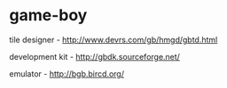 # game-boy

tile designer - http://www.devrs.com/gb/hmgd/gbtd.html

development kit - http://gbdk.sourceforge.net/

emulator - http://bgb.bircd.org/
